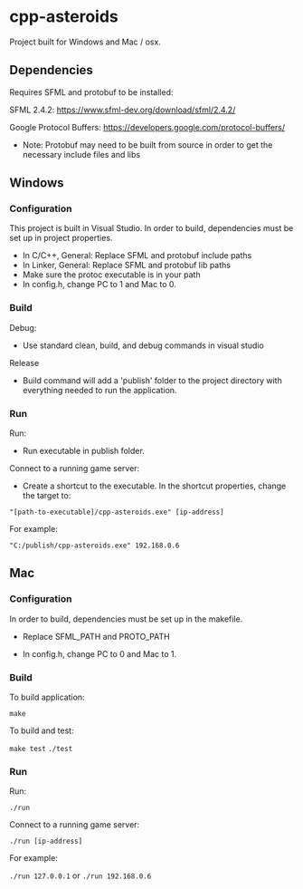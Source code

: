 # cpp-asteroids

Project built for Windows and Mac / osx.

## Dependencies
Requires SFML and protobuf to be installed:

SFML 2.4.2: https://www.sfml-dev.org/download/sfml/2.4.2/

Google Protocol Buffers: https://developers.google.com/protocol-buffers/
- Note: Protobuf may need to be built from source in order to get the necessary include files and libs

## Windows

### Configuration
This project is built in Visual Studio. In order to build, dependencies must be set up in project properties.
- In C/C++, General: Replace SFML and protobuf include paths
- In Linker, General: Replace SFML and protobuf lib paths
- Make sure the protoc executable is in your path
- In config.h, change PC to 1 and Mac to 0.

### Build
Debug:
- Use standard clean, build, and debug commands in visual studio

Release
- Build command will add a 'publish' folder to the project directory with everything needed to run the application.

### Run
Run:
- Run executable in publish folder.

Connect to a running game server:
- Create a shortcut to the executable. In the shortcut properties, change the target to:

`"[path-to-executable]/cpp-asteroids.exe" [ip-address]`

For example:

`"C:/publish/cpp-asteroids.exe" 192.168.0.6`


## Mac

### Configuration
In order to build, dependencies must be set up in the makefile.

- Replace SFML_PATH and PROTO_PATH

- In config.h, change PC to 0 and Mac to 1.

### Build
To build application:

`make`

To build and test:

`make test`
`./test`

### Run
Run:

`./run`

Connect to a running game server:

`./run [ip-address]`

For example:

`./run 127.0.0.1` or `./run 192.168.0.6`
